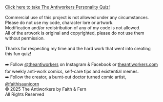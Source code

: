 <a href="https://faithisaunicorn.github.io/antiworkers-quiz/" target="_blank">Click here to take The Antiworkers Personality Quiz!</a><br />
<br />
Commercial use of this project is not allowed under any circumstances.<br />
Please do not use my code, character lore or artwork.<br />
Modification and/or redistribution of any of my code is not allowed.<br />
All of the artwork is original and copyrighted, please do not use them without permission.<br />
<br />
Thanks for respecting my time and the hard work that went into creating this fun quiz!<br />
<br />
➡️ Follow <a href="https://instagram.com/theantiworkers">@theantiworkers</a> on Instagram &amp; Facebook or <a href="https://theantiworkers.com">theantiworkers.com</a> for weekly anti-work comics, self-care tips and existential memes.<br />
➡️ Follow the creator, a burnt-out doctor turned comic artist, <a href="https://instagram.com/faithisaunicorn">@faithisaunicorn</a><br />
© 2025 The Antiworkers by Faith & Fern<br />
All Rights Reserved<br />
